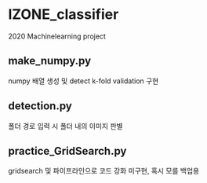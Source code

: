 # IZONE_classifier
2020 Machinelearning project

## make_numpy.py
numpy 배열 생성 및 detect
k-fold validation 구현

## detection.py
폴더 경로 입력 시 폴더 내의 이미지 판별

## practice_GridSearch.py
gridsearch 및 파이프라인으로 코드 강화
미구현, 혹시 모를 백업용
